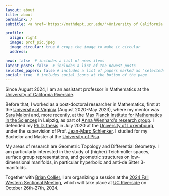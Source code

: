 ```yaml
---
layout: about
title: about
permalink: /
subtitle: <a href='https://mathdept.ucr.edu/'>University of California Riverside</a>. 900 University Ave. Riverside, CA 92521 U.S.A.

profile:
  align: right
  image: prof_pic.jpeg
  image_circular: true # crops the image to make it circular
  address:

news: false  # includes a list of news items
latest_posts: false  # includes a list of the newest posts
selected_papers: false # includes a list of papers marked as "selected={true}"
social: true  # includes social icons at the bottom of the page
---
```


Since August 2024, I am an assistant professor in Mathematics at the [University of California Riverside](https://mathdept.ucr.edu/).

Before that, I worked as a post-doctoral researcher in Mathematics, first at the [University of Virginia](https://math.virginia.edu) (August 2020-May 2023), where my mentor was [Sara Maloni](https://sites.google.com/view/sara-maloni) and, more recently, at the [Max Planck Institute for Mathematics in the Sciences](https://www.mis.mpg.de/) in Leipzig, as part of [Anna Wienhard's research group](https://www.mis.mpg.de/geometry-groups-dynamics). I defended my [Ph.D. thesis](https://orbilu.uni.lu/bitstream/10993/43901/1/thesis_main.pdf) in July 2020 at the [University of Luxembourg](https://wwwen.uni.lu), under the supervision of Prof. [Jean-Marc Schlenker](http://math.uni.lu/schlenker/). I studied for my Bachelor and Master at the [University of Pisa](https://www.unipi.it/index.php/english).

My areas of research are Geometric Topology and Differential Geometry. I am particularly interested in the study of (higher) Teichmüller spaces, surface group representations, and geometric structures on low-dimensional manifolds, in  particular hyperbolic and anti-de Sitter 3-manifolds.

Together with [Brian Collier](https://sites.google.com/view/brian-collier/home), I am organizing a session at the [2024 Fall Western Sectional Meeting](https://www.ams.org/meetings/sectional/2304_program.html), which will take place at [UC Riverside](https://mathdept.ucr.edu/) on October 26th-27th, 2024. 
